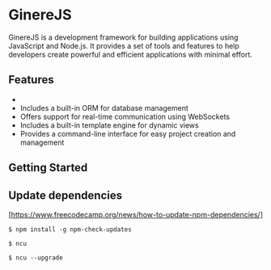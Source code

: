 # GinereJS

GinereJS is a development framework for building applications using
JavaScript and Node.js. 
It provides a set of tools and features to help developers create powerful and efficient applications with minimal effort.

## Features
- 
- Includes a built-in ORM for database management
- Offers support for real-time communication using WebSockets
- Includes a built-in template engine for dynamic views
- Provides a command-line interface for easy project creation and management

## Getting Started


## Update dependencies

[https://www.freecodecamp.org/news/how-to-update-npm-dependencies/]

```
$ npm install -g npm-check-updates

$ ncu

$ ncu --upgrade
```
